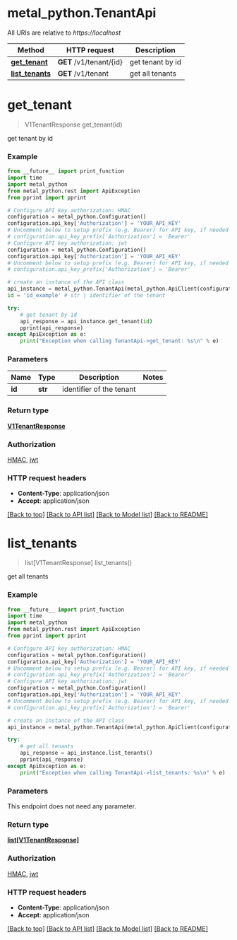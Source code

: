 # metal_python.TenantApi

All URIs are relative to *https://localhost*

Method | HTTP request | Description
------------- | ------------- | -------------
[**get_tenant**](TenantApi.md#get_tenant) | **GET** /v1/tenant/{id} | get tenant by id
[**list_tenants**](TenantApi.md#list_tenants) | **GET** /v1/tenant | get all tenants


# **get_tenant**
> V1TenantResponse get_tenant(id)

get tenant by id

### Example
```python
from __future__ import print_function
import time
import metal_python
from metal_python.rest import ApiException
from pprint import pprint

# Configure API key authorization: HMAC
configuration = metal_python.Configuration()
configuration.api_key['Authorization'] = 'YOUR_API_KEY'
# Uncomment below to setup prefix (e.g. Bearer) for API key, if needed
# configuration.api_key_prefix['Authorization'] = 'Bearer'
# Configure API key authorization: jwt
configuration = metal_python.Configuration()
configuration.api_key['Authorization'] = 'YOUR_API_KEY'
# Uncomment below to setup prefix (e.g. Bearer) for API key, if needed
# configuration.api_key_prefix['Authorization'] = 'Bearer'

# create an instance of the API class
api_instance = metal_python.TenantApi(metal_python.ApiClient(configuration))
id = 'id_example' # str | identifier of the tenant

try:
    # get tenant by id
    api_response = api_instance.get_tenant(id)
    pprint(api_response)
except ApiException as e:
    print("Exception when calling TenantApi->get_tenant: %s\n" % e)
```

### Parameters

Name | Type | Description  | Notes
------------- | ------------- | ------------- | -------------
 **id** | **str**| identifier of the tenant | 

### Return type

[**V1TenantResponse**](V1TenantResponse.md)

### Authorization

[HMAC](../README.md#HMAC), [jwt](../README.md#jwt)

### HTTP request headers

 - **Content-Type**: application/json
 - **Accept**: application/json

[[Back to top]](#) [[Back to API list]](../README.md#documentation-for-api-endpoints) [[Back to Model list]](../README.md#documentation-for-models) [[Back to README]](../README.md)

# **list_tenants**
> list[V1TenantResponse] list_tenants()

get all tenants

### Example
```python
from __future__ import print_function
import time
import metal_python
from metal_python.rest import ApiException
from pprint import pprint

# Configure API key authorization: HMAC
configuration = metal_python.Configuration()
configuration.api_key['Authorization'] = 'YOUR_API_KEY'
# Uncomment below to setup prefix (e.g. Bearer) for API key, if needed
# configuration.api_key_prefix['Authorization'] = 'Bearer'
# Configure API key authorization: jwt
configuration = metal_python.Configuration()
configuration.api_key['Authorization'] = 'YOUR_API_KEY'
# Uncomment below to setup prefix (e.g. Bearer) for API key, if needed
# configuration.api_key_prefix['Authorization'] = 'Bearer'

# create an instance of the API class
api_instance = metal_python.TenantApi(metal_python.ApiClient(configuration))

try:
    # get all tenants
    api_response = api_instance.list_tenants()
    pprint(api_response)
except ApiException as e:
    print("Exception when calling TenantApi->list_tenants: %s\n" % e)
```

### Parameters
This endpoint does not need any parameter.

### Return type

[**list[V1TenantResponse]**](V1TenantResponse.md)

### Authorization

[HMAC](../README.md#HMAC), [jwt](../README.md#jwt)

### HTTP request headers

 - **Content-Type**: application/json
 - **Accept**: application/json

[[Back to top]](#) [[Back to API list]](../README.md#documentation-for-api-endpoints) [[Back to Model list]](../README.md#documentation-for-models) [[Back to README]](../README.md)

